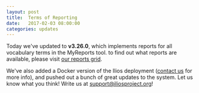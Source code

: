 ```yaml
---
layout: post
title:  Terms of Reporting
date:   2017-02-03 08:00:00
categories: updates
---
```

Today we've updated to __v3.26.0__, which implements reports for all vocabulary terms in the MyReports tool. to find out what reports are available, please visit [our reports grid](https://www.iliosproject.org/myreports.html).

We've also added a Docker version of the Ilios deployment ([contact us](mailto:support@iliosproject.org?subject=docker) for more info), and pushed out a bunch of great updates to the system. Let us know what you think! Write us at [support@iliosproject.org](mailto:support@iliosproject.org?subject=feedback)!
